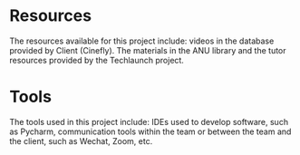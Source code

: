 # Resources
The resources available for this project include: videos in the database provided by Client (Cinefly). 
The materials in the ANU library and the tutor resources provided by the Techlaunch project.

# Tools
The tools used in this project include: IDEs used to develop software, such as Pycharm, 
communication tools within the team or between the team and the client, such as Wechat, Zoom, etc.

